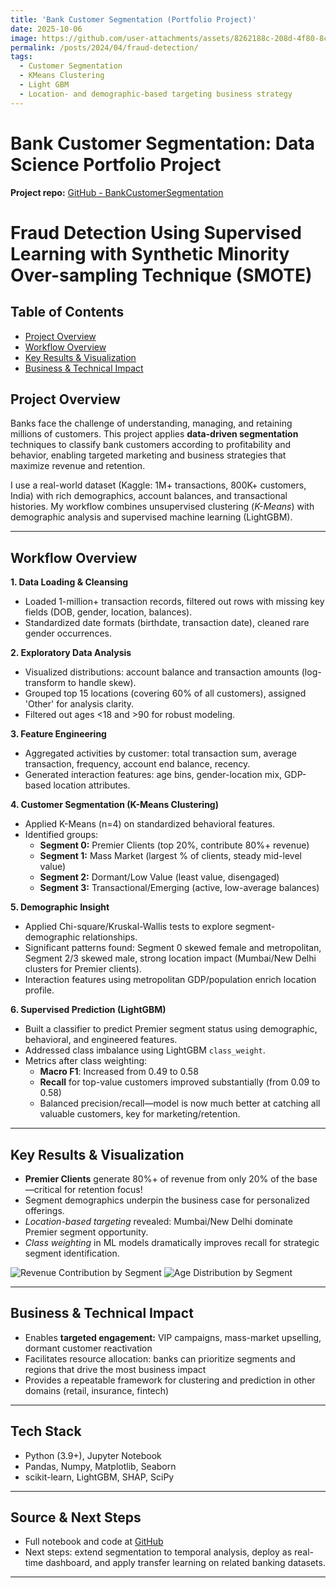 ```yaml
---
title: 'Bank Customer Segmentation (Portfolio Project)'
date: 2025-10-06
image: https://github.com/user-attachments/assets/8262188c-208d-4f80-8c46-572ad47b8711
permalink: /posts/2024/04/fraud-detection/
tags:  
  - Customer Segmentation
  - KMeans Clustering
  - Light GBM
  - Location- and demographic-based targeting business strategy
---
```


# Bank Customer Segmentation: Data Science Portfolio Project
**Project repo:** [GitHub - BankCustomerSegmentation](https://github.com/cyfangus/BankCustomerSegmentation)



# Fraud Detection Using Supervised Learning with Synthetic Minority Over-sampling Technique (SMOTE)
## Table of Contents
- [Project Overview](#project-overview)
- [Workflow Overview](#workflow-overview)
- [Key Results & Visualization](#key-result)
- [Business & Technical Impact](#business-impact)


## Project Overview

Banks face the challenge of understanding, managing, and retaining millions of customers. This project applies **data-driven segmentation** techniques to classify bank customers according to profitability and behavior, enabling targeted marketing and business strategies that maximize revenue and retention.

I use a real-world dataset (Kaggle: 1M+ transactions, 800K+ customers, India) with rich demographics, account balances, and transactional histories. My workflow combines unsupervised clustering (*K-Means*) with demographic analysis and supervised machine learning (LightGBM).

---

## Workflow Overview

**1. Data Loading & Cleansing**

- Loaded 1-million+ transaction records, filtered out rows with missing key fields (DOB, gender, location, balances).
- Standardized date formats (birthdate, transaction date), cleaned rare gender occurrences.

**2. Exploratory Data Analysis**

- Visualized distributions: account balance and transaction amounts (log-transform to handle skew).
- Grouped top 15 locations (covering 60% of all customers), assigned 'Other' for analysis clarity.
- Filtered out ages <18 and >90 for robust modeling.

**3. Feature Engineering**

- Aggregated activities by customer: total transaction sum, average transaction, frequency, account end balance, recency.
- Generated interaction features: age bins, gender-location mix, GDP-based location attributes.

**4. Customer Segmentation (K-Means Clustering)**

- Applied K-Means (n=4) on standardized behavioral features.
- Identified groups:
    - **Segment 0:** Premier Clients (top 20%, contribute 80%+ revenue)
    - **Segment 1:** Mass Market (largest % of clients, steady mid-level value)
    - **Segment 2:** Dormant/Low Value (least value, disengaged)
    - **Segment 3:** Transactional/Emerging (active, low-average balances)

**5. Demographic Insight**

- Applied Chi-square/Kruskal-Wallis tests to explore segment-demographic relationships.
- Significant patterns found: Segment 0 skewed female and metropolitan, Segment 2/3 skewed male, strong location impact (Mumbai/New Delhi clusters for Premier clients).
- Interaction features using metropolitan GDP/population enrich location profile.

**6. Supervised Prediction (LightGBM)**

- Built a classifier to predict Premier segment status using demographic, behavioral, and engineered features.
- Addressed class imbalance using LightGBM `class_weight`.
- Metrics after class weighting:
    - **Macro F1**: Increased from 0.49 to 0.58
    - **Recall** for top-value customers improved substantially (from 0.09 to 0.58)
    - Balanced precision/recall—model is now much better at catching all valuable customers, key for marketing/retention.

---

## Key Results & Visualization

- **Premier Clients** generate 80%+ of revenue from only 20% of the base—critical for retention focus!
- Segment demographics underpin the business case for personalized offerings.
- *Location-based targeting* revealed: Mumbai/New Delhi dominate Premier segment opportunity.
- *Class weighting* in ML models dramatically improves recall for strategic segment identification.

![Revenue Contribution by Segment](link_to_your_visualization_if_hosted)
![Age Distribution by Segment](link_to_your_visualization_if_hosted)

---

## Business & Technical Impact

- Enables **targeted engagement:** VIP campaigns, mass-market upselling, dormant customer reactivation
- Facilitates resource allocation: banks can prioritize segments and regions that drive the most business impact
- Provides a repeatable framework for clustering and prediction in other domains (retail, insurance, fintech)

---

## Tech Stack

- Python (3.9+), Jupyter Notebook
- Pandas, Numpy, Matplotlib, Seaborn
- scikit-learn, LightGBM, SHAP, SciPy

---

## Source & Next Steps

- Full notebook and code at [GitHub](https://github.com/cyfangus/BankCustomerSegmentation)
- Next steps: extend segmentation to temporal analysis, deploy as real-time dashboard, and apply transfer learning on related banking datasets.

---
